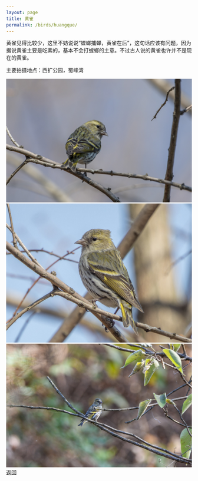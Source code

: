 ```yaml
---
layout: page
title: 黄雀
permalink: /birds/huangque/
---
```

黄雀见得比较少，这里不妨说说“螳螂捕蝉，黄雀在后”，这句话应该有问题，因为据说黄雀主要是吃素的，基本不会打螳螂的主意。不过古人说的黄雀也许并不是现在的黄雀。

主要拍摄地点：西扩公园，蜀峰湾

![](../picture/黄雀/DSC_7474-NEF_DxO_DeepPRIME.jpg)
![](../picture/黄雀/DSCN5861-NRW_DxO_DeepPRIME.jpg)
![](../picture/黄雀/DSC_0558.jpg)
[返回](../../)
